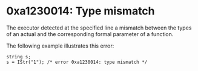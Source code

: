 # 0xa1230014: Type mismatch

The executor detected at the specified line a mismatch between the types of an actual and the corresponding formal parameter of a function.

&#x20;

The following example illustrates this error:

```
string s;
s = IStr("1"); /* error 0xa1230014: type mismatch */
```

&#x20;
